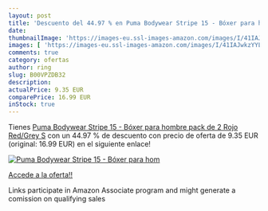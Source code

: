```yaml
---
layout: post
title: 'Descuento del 44.97 % en Puma Bodywear Stripe 15 - Bóxer para hom'
date: 
thumbnailImage: 'https://images-eu.ssl-images-amazon.com/images/I/41IAJwkzYYL._SL200_.jpg'
images: [ 'https://images-eu.ssl-images-amazon.com/images/I/41IAJwkzYYL._SL200_.jpg' ]
comments: true
category: ofertas
author: ring
slug: B00VPZDB32
description:
actualPrice: 9.35 EUR
comparePrice: 16.99 EUR
inStock: true
---
```


Tienes [Puma Bodywear Stripe 15 - Bóxer para hombre  pack de 2   Rojo  Red/Grey   S](https://www.amazon.es/dp/B00VPZDB32/?tag=tolees-21) con un 44.97 % de descuento con precio de oferta de 9.35 EUR (original: 16.99 EUR) en el siguiente enlace!

[![Puma Bodywear Stripe 15 - Bóxer para hom](https://images-eu.ssl-images-amazon.com/images/I/41IAJwkzYYL._SL200_.jpg)](https://www.amazon.es/dp/B00VPZDB32/?tag=tolees-21)

[Accede a la oferta!!](https://www.amazon.es/dp/B00VPZDB32/?tag=tolees-21)

Links participate in Amazon Associate program and might generate a comission on qualifying sales


